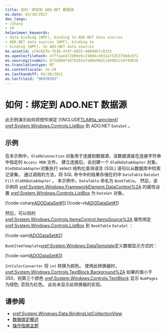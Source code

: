 ```yaml
---
title: 如何：绑定到 ADO.NET 数据源
ms.date: 03/30/2017
dev_langs:
- csharp
- vb
helpviewer_keywords:
- data binding [WPF], binding to ADO.NET data sources
- ADO.NET data sources [WPF], binding to
- binding [WPF], to ADO.NET data sources
ms.assetid: a70c6d7b-7b38-4fdf-b655-4804db7c8315
ms.openlocfilehash: d7ffaae472d89ebc23804c4032a75253756dc871
ms.sourcegitcommit: bf5dd80f4d7b202afa90e90d1148402c5474d826
ms.translationtype: MT
ms.contentlocale: zh-CN
ms.lasthandoff: 03/30/2021
ms.locfileid: "96970393"
---
```

# <a name="how-to-bind-to-an-adonet-data-source"></a>如何：绑定到 ADO.NET 数据源

此示例演示如何将控件绑定 [!INCLUDE[TLA#tla_winclient](../../../includes/tlasharptla-winclient-md.md)] <xref:System.Windows.Controls.ListBox> 到 ADO.NET `DataSet` 。

## <a name="example"></a>示例

在本示例中，`OleDbConnection` 对象用于连接到数据源，该数据源是在连接字符串中指定的 `Access MDB` 文件。 建立连接后，会创建一个 `OleDbDataAdapter` 对象。 `OleDbDataAdapter`对象执行 select 结构化查询语言 (SQL) 语句以从数据库中检索记录集。 通过调用的方法，将 SQL 命令中的结果存储在的中 `DataTable` `DataSet` `Fill` `OleDbDataAdapter` 。 本示例中，`DataTable` 命名为 `BookTable`。 然后，该示例将 <xref:System.Windows.FrameworkElement.DataContext%2A> 的属性设置 <xref:System.Windows.Controls.ListBox> 为 `DataSet` 对象。

[!code-csharp[ADODataSet#1](~/samples/snippets/csharp/VS_Snippets_Wpf/ADODataSet/CSharp/Window1.xaml.cs#1)]
[!code-vb[ADODataSet#1](~/samples/snippets/visualbasic/VS_Snippets_Wpf/ADODataSet/VisualBasic/Window1.xaml.vb#1)]

然后，可以将的 <xref:System.Windows.Controls.ItemsControl.ItemsSource%2A> 属性绑定 <xref:System.Windows.Controls.ListBox> 到 `BookTable` `DataSet` ：

[!code-xaml[ADODataSet#2](~/samples/snippets/csharp/VS_Snippets_Wpf/ADODataSet/CSharp/Window1.xaml#2)]

`BookItemTemplate`<xref:System.Windows.DataTemplate>定义数据显示方式的：

[!code-xaml[ADODataSet#3](~/samples/snippets/csharp/VS_Snippets_Wpf/ADODataSet/CSharp/Window1.xaml#3)]

`IntColorConverter` 将 `int` 转换为颜色。 使用此转换器时， <xref:System.Windows.Controls.TextBlock.Background%2A> 如果的值小于350，则第三个颜色 <xref:System.Windows.Controls.TextBlock> 显示 `NumPages` 为绿色; 否则为红色。 此处未显示此转换器的实现。

## <a name="see-also"></a>请参阅

- <xref:System.Windows.Data.BindingListCollectionView>
- [数据绑定概述](/dotnet/desktop-wpf/data/data-binding-overview)
- [操作指南主题](data-binding-how-to-topics.md)
